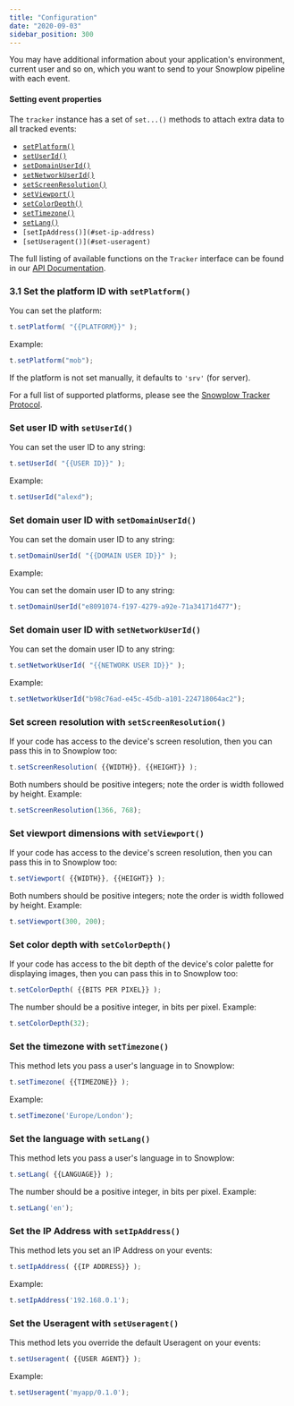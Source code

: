 ```yaml
---
title: "Configuration"
date: "2020-09-03"
sidebar_position: 300
---
```


You may have additional information about your application's environment, current user and so on, which you want to send to your Snowplow pipeline with each event.

#### Setting event properties

The `tracker` instance has a set of `set...()` methods to attach extra data to all tracked events:

- [`setPlatform()`](#set-platform)
- [`setUserId()`](#set-user-id)
- [`setDomainUserId()`](#set-domain-user-id)
- [`setNetworkUserId()`](http://set-network-user-id)
- [`setScreenResolution()`](#set-screen-resolution)
- [`setViewport()`](#set-viewport)
- [`setColorDepth()`](#set-color-depth)
- [`setTimezone()`](#set-timezone)
- [`setLang()`](#set-lang)
- `[setIpAddress()](#set-ip-address)`
- `[setUseragent()](#set-useragent)`

The full listing of available functions on the `Tracker` interface can be found in our [API Documentation](https://snowplow.github.io/snowplow-nodejs-tracker/interfaces/_tracker_.tracker.html).

### 3.1 Set the platform ID with `setPlatform()`

You can set the platform:

```javascript
t.setPlatform( "{{PLATFORM}}" );
```

Example:

```javascript
t.setPlatform("mob");
```

If the platform is not set manually, it defaults to `'srv'` (for server).

For a full list of supported platforms, please see the [Snowplow Tracker Protocol](/docs/collecting-data/collecting-from-own-applications/snowplow-tracker-protocol/index.md#application-parameters).

### Set user ID with `setUserId()`

You can set the user ID to any string:

```javascript
t.setUserId( "{{USER ID}}" );
```

Example:

```javascript
t.setUserId("alexd");
```

### Set domain user ID with `setDomainUserId()`

You can set the domain user ID to any string:

```javascript
t.setDomainUserId( "{{DOMAIN USER ID}}" );
```

Example:

You can set the domain user ID to any string:

```javascript
t.setDomainUserId("e8091074-f197-4279-a92e-71a34171d477");
```

### Set domain user ID with `setNetworkUserId()`

You can set the domain user ID to any string:

```javascript
t.setNetworkUserId( "{{NETWORK USER ID}}" );
```

Example:

```javascript
t.setNetworkUserId("b98c76ad-e45c-45db-a101-224718064ac2");
```

### Set screen resolution with `setScreenResolution()`

If your code has access to the device's screen resolution, then you can pass this in to Snowplow too:

```javascript
t.setScreenResolution( {{WIDTH}}, {{HEIGHT}} );
```

Both numbers should be positive integers; note the order is width followed by height. Example:

```javascript
t.setScreenResolution(1366, 768);
```

### Set viewport dimensions with `setViewport()`

If your code has access to the device's screen resolution, then you can pass this in to Snowplow too:

```javascript
t.setViewport( {{WIDTH}}, {{HEIGHT}} );
```

Both numbers should be positive integers; note the order is width followed by height. Example:

```javascript
t.setViewport(300, 200);
```

### Set color depth with `setColorDepth()`

If your code has access to the bit depth of the device's color palette for displaying images, then you can pass this in to Snowplow too:

```javascript
t.setColorDepth( {{BITS PER PIXEL}} );
```

The number should be a positive integer, in bits per pixel. Example:

```javascript
t.setColorDepth(32);
```

### Set the timezone with `setTimezone()`

This method lets you pass a user's language in to Snowplow:

```javascript
t.setTimezone( {{TIMEZONE}} );
```

Example:

```javascript
t.setTimezone('Europe/London');
```

### Set the language with `setLang()`

This method lets you pass a user's language in to Snowplow:

```javascript
t.setLang( {{LANGUAGE}} );
```

The number should be a positive integer, in bits per pixel. Example:

```javascript
t.setLang('en');
```

### Set the IP Address with `setIpAddress()`

This method lets you set an IP Address on your events:

```javascript
t.setIpAddress( {{IP ADDRESS}} );
```

Example:

```javascript
t.setIpAddress('192.168.0.1');
```

### Set the Useragent with `setUseragent()`

This method lets you override the default Useragent on your events:

```javascript
t.setUseragent( {{USER AGENT}} );
```

Example:

```javascript
t.setUseragent('myapp/0.1.0');
```
